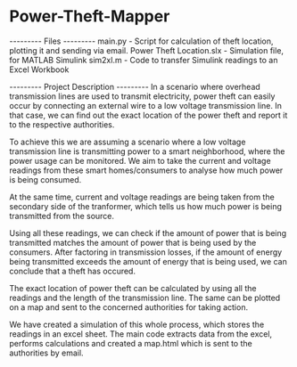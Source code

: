 # Power-Theft-Mapper

--------- Files ---------
main.py - Script for calculation of theft location, plotting it and sending via email.
Power Theft Location.slx - Simulation file, for MATLAB Simulink 
sim2xl.m - Code to transfer Simulink readings to an Excel Workbook

--------- Project Description ---------
In a scenario where overhead transmission lines are used to transmit electricity, power theft can easily occur by connecting an external wire to a low voltage transmission line. In that case, we can find out the exact location of the power theft and report it to the respective authorities.

To achieve this we are assuming a scenario where a low voltage transmission line is transmitting power to a smart neighborhood, where the power usage can be monitored. We aim to take the current and voltage readings from these smart homes/consumers to analyse how much power is being consumed.

At the same time, current and voltage readings are being taken from the secondary side of the tranformer, which tells us how much power is being transmitted from the source.

Using all these readings, we can check if the amount of power that is being transmitted matches the amount of power that is being used by the consumers.
After factoring in transmission losses, if the amount of energy being transmitted exceeds the amount of energy that is being used, we can conclude that a theft has occured.

The exact location of power theft can be calculated by using all the readings and the length of the transmission line. The same can be plotted on a map and sent to the concerned authorities for taking action.


We have created a simulation of this whole process, which stores the readings in an excel sheet. The main code extracts data from the excel, performs calculations and created a map.html which is sent to the authorities by email.
